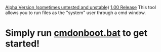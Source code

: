 [Alpha Version (sometimes untested and unstable)](https://github.com/harryaldwithjarryald/cmdonboot/archive/refs/heads/main.zip)
[1.00 Release](https://github.com/harryaldwithjarryald/cmdonboot/releases/tag/1.00)
This tool allows you to run files as the "system" user through a cmd window.
# Simply run [cmdonboot.bat](https://github.com/harryaldwithjarryald/cmdonboot/releases/download/1.00/cmdonboot.bat) to get started!
